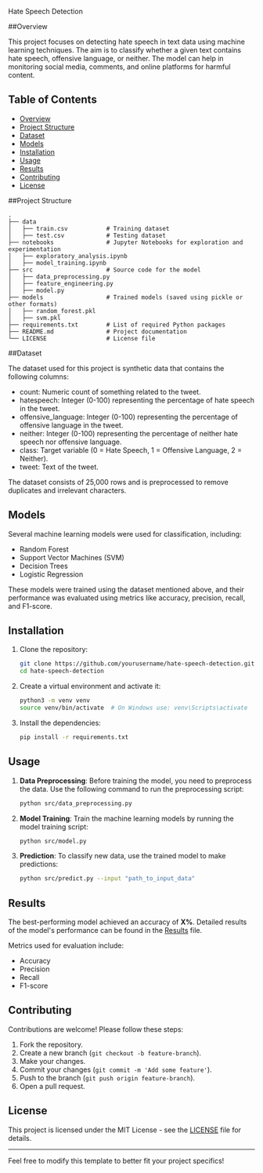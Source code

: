 Hate Speech Detection

##Overview

This project focuses on detecting hate speech in text data using machine learning techniques. The aim is to classify whether a given text contains hate speech, offensive language, or neither. The model can help in monitoring social media, comments, and online platforms for harmful content.

## Table of Contents

- [Overview](#overview)
- [Project Structure](#project-structure)
- [Dataset](#dataset)
- [Models](#models)
- [Installation](#installation)
- [Usage](#usage)
- [Results](#results)
- [Contributing](#contributing)
- [License](#license)

 ##Project Structure

```
.
├── data
│   ├── train.csv           # Training dataset
│   ├── test.csv            # Testing dataset
├── notebooks               # Jupyter Notebooks for exploration and experimentation
│   ├── exploratory_analysis.ipynb
│   ├── model_training.ipynb
├── src                     # Source code for the model
│   ├── data_preprocessing.py
│   ├── feature_engineering.py
│   ├── model.py
├── models                  # Trained models (saved using pickle or other formats)
│   ├── random_forest.pkl
│   ├── svm.pkl
├── requirements.txt        # List of required Python packages
├── README.md               # Project documentation
└── LICENSE                 # License file
```

##Dataset

The dataset used for this project is synthetic data that contains the following columns:

- count: Numeric count of something related to the tweet.
- hatespeech: Integer (0-100) representing the percentage of hate speech in the tweet.
- offensive_language: Integer (0-100) representing the percentage of offensive language in the tweet.
- neither: Integer (0-100) representing the percentage of neither hate speech nor offensive language.
- class: Target variable (0 = Hate Speech, 1 = Offensive Language, 2 = Neither).
- tweet: Text of the tweet.

The dataset consists of 25,000 rows and is preprocessed to remove duplicates and irrelevant characters.

## Models

Several machine learning models were used for classification, including:

- Random Forest
- Support Vector Machines (SVM)
- Decision Trees
- Logistic Regression  

These models were trained using the dataset mentioned above, and their performance was evaluated using metrics like accuracy, precision, recall, and F1-score.

## Installation

1. Clone the repository:

   ```bash
   git clone https://github.com/yourusername/hate-speech-detection.git
   cd hate-speech-detection
   ```

2. Create a virtual environment and activate it:

   ```bash
   python3 -m venv venv
   source venv/bin/activate  # On Windows use: venv\Scripts\activate
   ```

3. Install the dependencies:

   ```bash
   pip install -r requirements.txt
   ```

## Usage

1. **Data Preprocessing**: Before training the model, you need to preprocess the data. Use the following command to run the preprocessing script:

   ```bash
   python src/data_preprocessing.py
   ```

2. **Model Training**: Train the machine learning models by running the model training script:

   ```bash
   python src/model.py
   ```

3. **Prediction**: To classify new data, use the trained model to make predictions:

   ```bash
   python src/predict.py --input "path_to_input_data"
   ```

## Results

The best-performing model achieved an accuracy of **X%**. Detailed results of the model's performance can be found in the [Results](results.md) file.

Metrics used for evaluation include:
- Accuracy
- Precision
- Recall
- F1-score

## Contributing

Contributions are welcome! Please follow these steps:

1. Fork the repository.
2. Create a new branch (`git checkout -b feature-branch`).
3. Make your changes.
4. Commit your changes (`git commit -m 'Add some feature'`).
5. Push to the branch (`git push origin feature-branch`).
6. Open a pull request.

## License

This project is licensed under the MIT License - see the [LICENSE](LICENSE) file for details.

---

Feel free to modify this template to better fit your project specifics!
